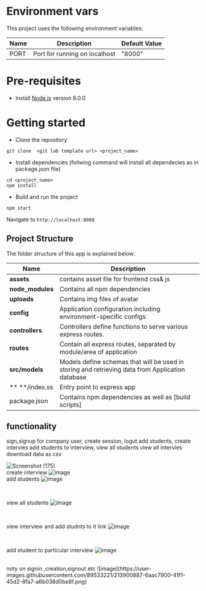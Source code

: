 # Environment vars
This project uses the following environment variables:

| Name                          | Description                         | Default Value                                  |
| ----------------------------- | ------------------------------------| -----------------------------------------------|
|PORT                           | Port for running on localhost       | "8000"      |


# Pre-requisites
- Install [Node.js](https://nodejs.org/en/) version 8.0.0


# Getting started
- Clone the repository
```
git clone  <git lab template url> <project_name>
```
- Install dependencies (follwing command will install all dependecies as in package.json file)
```
cd <project_name>
npm install 
```
- Build and run the project
```
npm start
```
  Navigate to `http://localhost:8000`


## Project Structure
The folder structure of this app is explained below:

| Name | Description |
| ------------------------ | --------------------------------------------------------------------------------------------- |
| **assets**               | contains asset file for frontend css& js  |
| **node_modules**         | Contains all  npm dependencies                                                            |
| **uploads**              | Contains  img files of avatar                              |
| **config**               | Application configuration including environment-specific configs 
| **controllers**          | Controllers define functions to serve various express routes. 
| **routes**               | Contain all express routes, separated by module/area of application                       
| **src/models**           | Models define schemas that will be used in storing and retrieving data from Application database  |
| ** **/index.ss           | Entry point to express app                                                               |
| package.json             | Contains npm dependencies as well as [build scripts] 


## functionality
sign,signup for company user, 
create session, logut
add students,
create intervies
add students to interview,
view all students
view all intervies
download data as csv

![Screenshot (175)](https://user-images.githubusercontent.com/89533221/213900284-dd80647d-9a3b-4cf9-b25b-591da7fe10e7.png)
<br>
create interview
![image](https://user-images.githubusercontent.com/89533221/213900333-e9f8822f-034f-475a-a7a9-9556d086a71d.png)
<br>
add students
![image](https://user-images.githubusercontent.com/89533221/213900351-fcd347de-78d8-4485-bc90-a810089b45aa.png)

<br>

view all students
![image](https://user-images.githubusercontent.com/89533221/213900363-f641e6fd-d498-48e7-9d9c-b3959b7a5dda.png)

<br>

view interview and add studnts to it link
![image](https://user-images.githubusercontent.com/89533221/213900376-7f3c9a23-0895-4688-83b6-8b6ef977669b.png)

<br>

add student to particular interview
![image](https://user-images.githubusercontent.com/89533221/213900386-748bc250-821d-4e33-83a0-f3c5adcfe97e.png)

<br>
noty on signin ,creation,signout etc
![image](https://user-images.githubusercontent.com/89533221/213900887-6aac7900-41f1-45d2-8fa7-a6b038d0be8f.png)


